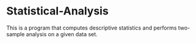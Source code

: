 # Statistical-Analysis
This is a program that computes descriptive statistics and performs two-sample analysis on a given data set.
